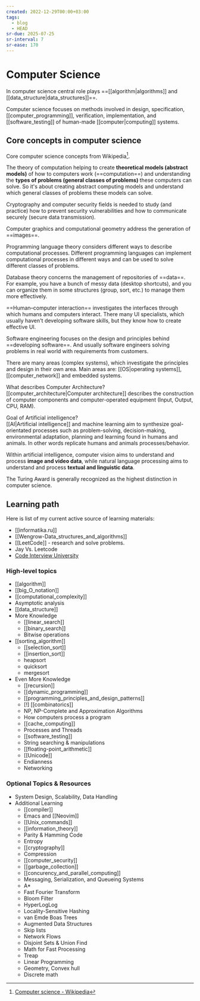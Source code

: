 ```yaml
---
created: 2022-12-29T00:00+03:00
tags:
  - blog
  - HEAD
sr-due: 2025-07-25
sr-interval: 7
sr-ease: 170
---
```


# Computer Science

In computer science central role plays ==[[algorithm|algorithms]] and [[data_structure|data_structures]]==.

Computer science focuses on methods involved in design, specification, [[computer_programming]], verification, implementation, and [[software_testing]] of human-made [[computer|computing]] systems.

## Core concepts in computer science

Core computer science concepts from Wikipedia[^1].

The theory of computation helping to create **theoretical models (abstract models)** of how to computers work (==computation==) and understanding the **types of problems (general classes of problems)** these computers can solve. So it's about creating abstract computing models and understand which general classes of problems these models can solve.

Cryptography and computer security fields is needed to study (and practice) how to prevent security vulnerabilities and how to communicate securely (secure data transmission).

Computer graphics and computational geometry address the generation of ==images==.

Programming language theory considers different ways to describe computational processes. Different programming languages can implement computational processes in different ways and can be used to solve different classes of problems.

Database theory concerns the management of repositories of ==data==. For example, you have a bunch of messy data (desktop shortcuts), and you can organize them in some structures (group, sort, etc.) to manage them more effectively.

==Human–computer interaction== investigates the interfaces through which humans and computers interact. There many UI specialists, which usually haven't developing software skills, but they know how to create effective UI.

Software engineering focuses on the design and principles behind ==developing software==. And usually software engineers solving problems in real world with requirements from customers.

There are many areas (complex systems), which investigate the principles and design in their own area. Main areas are: [[OS|operating systems]], [[computer_network]] and embedded systems.

What describes Computer Architecture?
<br class="f">
[[computer_architecture|Computer architecture]] describes the construction of computer components and computer-operated equipment (Input, Output, CPU, RAM).

Goal of Artificial intelligence?
<br class="f">
[[AI|Artificial intelligence]] and machine learning aim to synthesize goal-orientated processes such as problem-solving, decision-making, environmental adaptation, planning and learning found in humans and animals. In other words replicate humans and animals processes/behavior.

Within artificial intelligence, computer vision aims to understand and process **image and video data**, while natural language processing aims to understand and process **textual and linguistic data**.

The Turing Award is generally recognized as the highest distinction in computer science.

[^1]: [Computer science - Wikipedia](https://en.wikipedia.org/wiki/Computer_science)

## Learning path

Here is list of my current active source of learning materials:

- [[informatika.ru]]
- [[Wengrow-Data_structures_and_algorithms]]
- [[LeetCode]] - research and solve problems.
- Jay Vs. Leetcode
- [Code Interview University](https://github.com/jwasham/coding-interview-university)

### High-level topics

- [[algorithm]]
- [[big_O_notation]]
- [[computational_complexity]]
- Asymptotic analysis
- [[data_structure]]
- More Knowledge
  - [[linear_search]]
  - [[binary_search]]
  - Bitwise operations
- [[sorting_algorithm]]
  - [[selection_sort]]
  - [[insertion_sort]]
  - heapsort
  - quicksort
  - mergesort
- Even More Knowledge
  - [[recursion]]
  - [[dynamic_programming]]
  - [[programming_principles_and_design_patterns]]
  - [!] [[combinatorics]]
  - NP, NP-Complete and Approximation Algorithms
  - How computers process a program
  - [[cache_computing]]
  - Processes and Threads
  - [[software_testing]]
  - String searching & manipulations
  - [[floating-point_arithmetic]]
  - [[Unicode]]
  - Endianness
  - Networking

### Optional Topics & Resources

- System Design, Scalability, Data Handling
- Additional Learning
  - [[compiler]]
  - Emacs and [[Neovim]]
  - [[Unix_commands]]
  - [[information_theory]]
  - Parity & Hamming Code
  - Entropy
  - [[cryptography]]
  - Compression
  - [[computer_security]]
  - [[garbage_collection]]
  - [[concurency_and_parallel_computing]]
  - Messaging, Serialization, and Queueing Systems
  - A*
  - Fast Fourier Transform
  - Bloom Filter
  - HyperLogLog
  - Locality-Sensitive Hashing
  - van Emde Boas Trees
  - Augmented Data Structures
  - Skip lists
  - Network Flows
  - Disjoint Sets & Union Find
  - Math for Fast Processing
  - Treap
  - Linear Programming
  - Geometry, Convex hull
  - Discrete math
